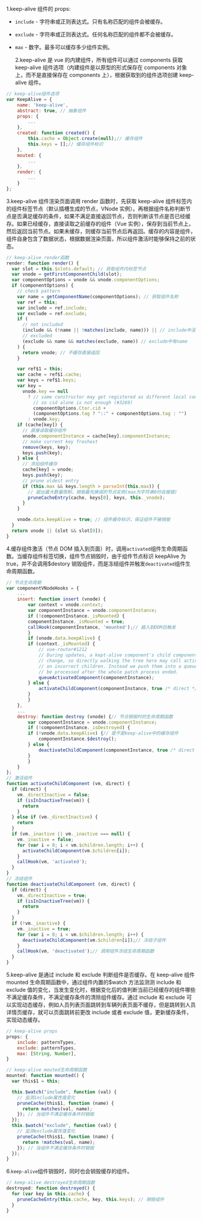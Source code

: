 1.keep-alive 组件的 props:

- `include` - 字符串或正则表达式。只有名称匹配的组件会被缓存。
- `exclude` - 字符串或正则表达式。任何名称匹配的组件都不会被缓存。
- `max` - 数字。最多可以缓存多少组件实例。

  2.keep-alive 是 vue 的内建组件，所有组件可以通过 components 获取 keep-alive 组件选项（内建组件是以原型的形式保存在 components 对象上，而不是直接保存在 components 上），根据获取到的组件选项创建 keep-alive 组件。

```javascript
// keep-alive组件选项
var KeepAlive = {
    name: 'keep-alive',
    abstract: true, // 抽象组件
    props: {
        ...
    },
    created: function created() {
        this.cache = Object.create(null);// 缓存组件
        this.keys = [];// 缓存组件标识
    },
    mouted: {
        ...
    },
    render: {
        ...
    }
};
```

3.keep-alive 组件渲染页面调用 render 函数时，先获取 keep-alive 组件标签内的组件标签节点（默认插槽生成的节点，VNode 实例）。再根据组件名称判断节点是否满足缓存的条件，如果不满足直接返回节点，否则判断该节点是否已经缓存。如果已经缓存，直接读取之前缓存的组件（Vue 实例），保存到当前节点上，然后返回当前节点。如果未缓存，则缓存当前节点后再返回。缓存的内容是组件，组件自身包含了数据状态，根据数据渲染页面，所以组件激活时能够保持之前的状态。

```javascript
// keep-alive render函数
render: function render() {
  var slot = this.$slots.default; // 获取组件内标签节点
  var vnode = getFirstComponentChild(slot);
  var componentOptions = vnode && vnode.componentOptions;
  if (componentOptions) {
    // check pattern
    var name = getComponentName(componentOptions); // 获取组件名称
    var ref = this;
    var include = ref.include;
    var exclude = ref.exclude;
    if (
      // not included
      (include && (!name || !matches(include, name))) || // include中没有name
      // excluded
      (exclude && name && matches(exclude, name)) // exclude中有name
    ) {
      return vnode; // 不缓存直接返回
    }

    var ref$1 = this;
    var cache = ref$1.cache;
    var keys = ref$1.keys;
    var key =
      vnode.key == null
        ? // same constructor may get registered as different local components
          // so cid alone is not enough (#3269)
          componentOptions.Ctor.cid +
          (componentOptions.tag ? "::" + componentOptions.tag : "")
        : vnode.key;
    if (cache[key]) {
      // 直接读取缓存组件
      vnode.componentInstance = cache[key].componentInstance;
      // make current key freshest
      remove(keys, key);
      keys.push(key);
    } else {
      // 添加组件缓存
      cache[key] = vnode;
      keys.push(key);
      // prune oldest entry
      if (this.max && keys.length > parseInt(this.max)) {
        // 超出最大数量限制，销毁最先换成的节点实例(max为字符串0时会报错)
        pruneCacheEntry(cache, keys[0], keys, this._vnode);
      }
    }

    vnode.data.keepAlive = true; // 组件缓存标识，保证组件不被销毁
  }
  return vnode || (slot && slot[0]);
}
```

4.缓存组件激活（节点 DOM 插入到页面）时，调用`activated`组件生命周期函数。当缓存组件标签切换，组件节点销毁时，由于组件节点标识 keepAlive 为 true，并不会调用\$destory 销毁组件，而是冻结组件并触发`deactivated`组件生命周期函数。

```javascript
// 节点生命周期
var componentVNodeHooks = {
    ...
    insert: function insert (vnode) {
        var context = vnode.context;
        var componentInstance = vnode.componentInstance;
        if (!componentInstance._isMounted) {
        componentInstance._isMounted = true;
        callHook(componentInstance, 'mounted');// 插入到DOM后触发
        }
        if (vnode.data.keepAlive) {
        if (context._isMounted) {
            // vue-router#1212
            // During updates, a kept-alive component's child components may
            // change, so directly walking the tree here may call activated hooks
            // on incorrect children. Instead we push them into a queue which will
            // be processed after the whole patch process ended.
            queueActivatedComponent(componentInstance);
        } else {
            activateChildComponent(componentInstance, true /* direct */);// 激活组件
        }
        }
    },
    ...
    destroy: function destroy (vnode) {// 节点销毁时的生命周期函数
        var componentInstance = vnode.componentInstance;
        if (!componentInstance._isDestroyed) {
        if (!vnode.data.keepAlive) {// 是不是keep-alive中的缓存组件
            componentInstance.$destroy();
        } else {
            deactivateChildComponent(componentInstance, true /* direct */);
        }
        }
    }
};
// 激活组件
function activateChildComponent (vm, direct) {
  if (direct) {
    vm._directInactive = false;
    if (isInInactiveTree(vm)) {
      return
    }
  } else if (vm._directInactive) {
    return
  }
  if (vm._inactive || vm._inactive === null) {
    vm._inactive = false;
    for (var i = 0; i < vm.$children.length; i++) {
      activateChildComponent(vm.$children[i]);
    }
    callHook(vm, 'activated');
  }
}
// 冻结组件
function deactivateChildComponent (vm, direct) {
  if (direct) {
    vm._directInactive = true;
    if (isInInactiveTree(vm)) {
      return
    }
  }
  if (!vm._inactive) {
    vm._inactive = true;
    for (var i = 0; i < vm.$children.length; i++) {
      deactivateChildComponent(vm.$children[i]);// 冻结子组件
    }
    callHook(vm, 'deactivated');// 调用组件冻结生命周期函数
  }
}
```

5.keep-alive 是通过 include 和 exclude 判断组件是否缓存。在 keep-alive 组件 mounted 生命周期函数中，通过组件内置的\$watch 方法监测测 include 和 exclude 值的变化，当发生变化时，根据变化后的值判断当前已经缓存的组件哪些不满足缓存条件，不满足缓存条件的清除组件缓存。通过 include 和 exclude 可以实现动态缓存，例如人员列表页面跳转到车辆列表页面不缓存，但是跳转到人员详情页缓存，就可以页面跳转前更改 include 或者 exclude 值，更新缓存条件，实现动态缓存。

```javascript
// keep-alive props
props: {
    include: patternTypes,
    exclude: patternTypes,
    max: [String, Number],
}
```

```javascript
// keep-alive mouted生命周期函数
mounted: function mounted() {
  var this$1 = this;

  this.$watch("include", function (val) {
    // 监测include属性值变化
    pruneCache(this$1, function (name) {
      return matches(val, name);
    }); // 当组件不满足缓存条件时销毁
  });
  this.$watch("exclude", function (val) {
    // 监测exclude属性值变化
    pruneCache(this$1, function (name) {
      return !matches(val, name);
    }); // 当组件不满足缓存条件时销毁
  });
}
```

6.`keep-alive`组件销毁时，同时也会销毁缓存的组件。

```javascript
// keep-alive destroyed生命周期函数
destroyed: function destroyed() {
  for (var key in this.cache) {
    pruneCacheEntry(this.cache, key, this.keys); // 销毁组件
  }
}
```
